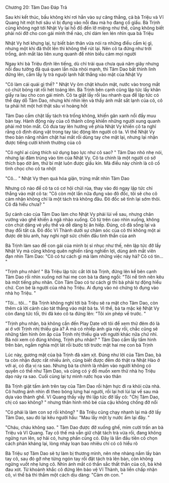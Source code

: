 




Chương 20: Tâm Dao Đáp Trả

Sau khi kết thúc, bầu không khí rơi hẳn vào sự căng thẳng, cả bà Triệu và Vĩ Quang hít một hơi sâu vì bị đụng vào nỗi đau mà họ đang cố giấu. Bà Trịnh cũng không ngờ tới Nhật Vy lại hồ đồ đến lỡ miệng như thế, cũng không biết phải nói đỡ cho con gái mình thế nào, chỉ dám len lén nhìn qua bà Triệu

Nhật Vy hơi khựng lại, tự biết bản thân vừa nói ra những điều cấm kị gì, nhưng một khi đã thốt lên thì không thể rút lại. Nên cô ta đứng như trời trồng, ánh mắt láo liên xung quanh để nhìn biểu cảm mọi người

Ngay khi bà Triệu định lên tiếng, dù chỉ trải qua chưa quá năm giây nhưng nỗi đau tưởng đã quá quen lần nữa nhói mạnh, thì Tâm Dao bất thình lình đứng lên, cầm lấy ly trà nguội lạnh hất thẳng vào mặt của Nhật Vy

"Cô làm cái quái gì thế? " Nhật Vy ôm chặt khuôn mặt, nước vào trong mắt có chút bỏng rát rồi hét toáng lên. Bà Trịnh bên cạnh cũng lập tức lấy khăn giấy ra lau cho con gái mình. Cô ta giật lấy rồi lau nhanh qua để lập tức có thể dạy dỗ Tâm Dao, nhưng khi nhìn lên và thấy ánh mắt sắt lạnh của cô, cô ta phải hít một hơi thật sâu vì hoảng hốt

Tâm Dao cầm chặt lấy tách trà trống không, khiến gân xanh nổi đầy muu bàn tay. Hành động này của cô thành công khiến những người xung quanh phải mở tròn mắt. Cô đưa tay lên hướng về phía Nhật Vy khiến cô ta nghĩ rằng cô định dùng vật trong tay tác động lên người cô ta. Vì thế Nhật Vy theo bản năng nhắm chặt hai mắt rồi dùng tay che mặt lại, nhưng lại nhận được tiếng cười khinh thường của cô

"Cô nghĩ ai cũng thích sử dụng bạo lực như cô sao? " Tâm Dao nhỏ nhẹ nói, nhưng lại đâm trúng vào tim của Nhật Vy. Cô ta chính là một người có sở thích bạo dờ âm, thứ bí mật luôn được giấu kín. Mà điều này chính là cô cố tình chọc cho cô ta nhột

"Cô... " Nhật Vy thẹn quá hóa giận, trừng mắt nhìn Tâm Dao

Nhưng cô nào để cô ta có cơ hội chửi rủa, thay vào đó ngay lập tức chỉ thẳng vào mặt cô ta: "Cô còn một lần nữa đụng vào đô đốc, tôi sẽ cho cô cảm nhận không chỉ là một tách trà không đâu. Đô đốc sẽ tỉnh lại sớm thôi. Cô đã hiểu chưa? "

Sự cảnh cáo của Tâm Dao làm cho Nhật Vy phải lùi về sau, nhưng chân vướng vào ghế khiến ả ngã nhào xuống. Cô từ trên cao nhìn xuống, không còn chút dáng vẻ yếu thế và dễ dàng bị ăn hiếp. Đúng, cô đã sống lại và thay đổi tất cả. Đô đốc Vĩ Thành dưới sự chăm sóc của cô thì không một ai được dè bỉu anh, hay nghi ngờ sức chiến đấu tinh thần của anh


Bà Trịnh làm sao để con gái của mình bị sỉ nhục như thế, nên lập tức đỡ lấy Nhật Vy mà cũng không quên nghiến răng nghiến lợi, dùng ánh mắt viên đạn nhìn Tâm Dao: "Cô có tư cách gì mà làm những việc này hả? Cô có tin... "

"Trịnh phu nhân! " Bà Triệu lập tức cắt lời bà Trịnh, đứng lên kế bên cạnh Tâm Dao rồi nhìn xuống nơi hai mẹ con bà ta đang ngồi: "Tôi nể tình nên kêu bà một tiếng phu nhân. Còn Tâm Dao có tư cách gì thì bà phải tự động hiểu chứ. Con bé là người của nhà họ Triệu. Ai đụng vào nó chứng tỏ đụng vào nhà họ Triệu. "

"Tôi... tôi... " Bà Trịnh không nghĩ tới bà Triệu sẽ ra mặt cho Tâm Dao, còn thêm cả lời cảnh cáo tát thẳng vào mặt bà ta. Vì thế, bà ta mặc kệ Nhật Vy còn đang tức tối, thì đã kéo cô ta đứng lên: "Tôi xin phép về trước. "

"Trịnh phu nhân, bà không cần đến Play Date với tôi để xem thử đêm đó là ai ở với Trịnh nhị thiếu gia à? À mà có nhiếp ảnh gia này rồi, chắc cũng sẽ những tấm hình ôm ấp của Trịnh nhị thiếu gia với người khác nữa chứ nhỉ. Bà nói xem có đúng không, Trịnh phu nhân? " Tâm Dao cầm lấy tấm hình trên bàn, ngắm nghía một lát rồi bước tới trước mặt hai mẹ con bà Trịnh

Lúc này, gương mặt của bà Trịnh đã xám xịt. Đúng như lời của Tâm Dao, bà ta còn nhận được rất nhiều ảnh, cũng biết được đêm đó thật ra Nhật Hào ở với ai, có địa vị ra sao. Nhưng bà ta chính là nhắm vào người không có quyền có thế như Tâm Dao, và cũng có ý đồ muốn xem thử nhà họ Triệu dạo này ra sao. Cuối cùng lại tự mình rước họa vào thân

Bà Trịnh giật tấm ảnh trên tay của Tâm Dao rồi hậm hực đi ra khỏi cửa nhà. Cô hướng ánh nhìn đi theo bóng lưng hai người, rồi lại hơi lùi lại về sau mà dựa vào thành ghế. Vĩ Quang thấy vậy thì lập tức đỡ lấy cô: "Chị Tâm Dao, chị có sao không? " nhưng thân hình nhỏ bé của cậu không chống đỡ nổi

"Có phải là làm con sợ rồi không? " Bà Triệu cũng chạy nhanh lại mà đỡ lấy Tâm Dao, sau đó lại kêu người hầu: "Mau lấy một ly nước ấm lại đây. "

"Cháu, cháu không sao. " Tâm Dao được đỡ xuống ghế, mỉm cười trấn an bà Triệu và Vĩ Quang. Tay cô thế mà vẫn giữ chặt tách trà vừa rồi, đang không ngừng run lên, sợ hãi có, hưng phấn cũng có. Đây là lần đầu tiên cô chọn cách phản kháng lại, lòng nhảy loạn bao nhiêu chỉ có cô hiểu rõ

Bà Triệu sợ Tâm Dao sẽ tự làm bị thương mình, nên nhẹ nhàng nắm lấy bàn tay cô, sau đó gỡ nhẹ từng ngón tay rồi đặt tách trà lên bàn, còn không ngừng vuốt nhẹ lưng cô. Nhìn ánh mắt có thần sắc thất thần của cô, bà khẽ đau xót. Từ khoảnh khắc cô đứng lên bảo vệ Vĩ Thành, bà liền chấp nhận cô, vì thế bà thì thầm một cách dịu dàng: "Cảm ơn con. "




